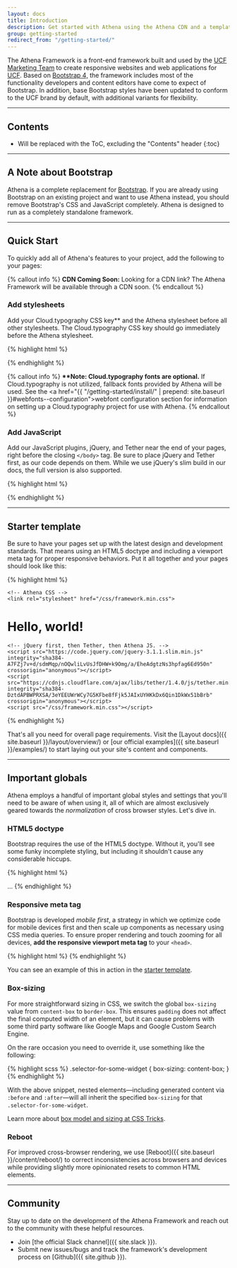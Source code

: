 ```yaml
---
layout: docs
title: Introduction
description: Get started with Athena using the Athena CDN and a template starter page.
group: getting-started
redirect_from: "/getting-started/"
---
```


The Athena Framework is a front-end framework built and used by the <a href="//www.ucf.edu/brand/">UCF Marketing Team</a> to create responsive websites and web applications for <a href="//www.ucf.edu">UCF</a>. Based on <a href="//v4-alpha.getboostrap.com">Bootstrap 4,</a> the framework includes most of the functionality developers and content editors have come to expect of Bootstrap. In addition, base Bootstrap styles have been updated to conform to the UCF brand by default, with additional variants for flexibility.

___

## Contents

* Will be replaced with the ToC, excluding the "Contents" header
{:toc}

___

## A Note about Bootstrap

Athena is a complete replacement for <a href="https://getbootstrap.com/">Bootstrap</a>.  If you are already using Bootstrap on an existing project and want to use Athena instead, you should remove Bootstrap's CSS and JavaScript completely.  Athena is designed to run as a completely standalone framework.

<!-- Read more about the <a href="{{ "/getting-started/differences/" | prepend: site.baseurl }}">differences between Athena and Bootstrap here.</a> -->
___

## Quick Start

To quickly add all of Athena's features to your project, add the following to your pages:

{% callout info %}
<strong>CDN Coming Soon:</strong> Looking for a CDN link? The Athena Framework will be available through a CDN soon.
{% endcallout %}

### Add stylesheets

Add your Cloud.typography CSS key** and the Athena stylesheet before all other stylesheets. The Cloud.typography CSS key should go immediately before the Athena stylesheet.

{% highlight html %}
<link rel="stylesheet" type="text/css" href="https://cloud.typography.com/xxxxxx/xxxxxx/css/fonts.css">
<link rel="stylesheet" href="/css/framework.min.css">
{% endhighlight %}

{% callout info %}
<strong>**Note: Cloud.typography fonts are optional.</strong> If Cloud.typography is not utilized, fallback fonts provided by Athena will be used. See the <a href="{{ "/getting-started/install/" | prepend: site.baseurl }}#webfonts--configuration">webfont configuration</a> section for information on setting up a Cloud.typography project for use with Athena.
{% endcallout %}

### Add JavaScript

Add our JavaScript plugins, jQuery, and Tether near the end of your pages, right before the closing `</body>` tag. Be sure to place jQuery and Tether first, as our code depends on them. While we use jQuery's slim build in our docs, the full version is also supported.

{% highlight html %}
<script src="https://code.jquery.com/jquery-3.1.1.slim.min.js" integrity="sha384-A7FZj7v+d/sdmMqp/nOQwliLvUsJfDHW+k9Omg/a/EheAdgtzNs3hpfag6Ed950n" crossorigin="anonymous"></script>
<script src="https://cdnjs.cloudflare.com/ajax/libs/tether/1.4.0/js/tether.min.js" integrity="sha384-DztdAPBWPRXSA/3eYEEUWrWCy7G5KFbe8fFjk5JAIxUYHKkDx6Qin1DkWx51bBrb" crossorigin="anonymous"></script>
<script src="/css/framework.min.css"></script>
{% endhighlight %}

___

## Starter template

Be sure to have your pages set up with the latest design and development standards. That means using an HTML5 doctype and including a viewport meta tag for proper responsive behaviors. Put it all together and your pages should look like this:

{% highlight html %}
<!DOCTYPE html>
<html lang="en">
  <head>
    <!-- Required meta tags -->
    <meta charset="utf-8">
    <meta name="viewport" content="width=device-width, initial-scale=1, shrink-to-fit=no">

    <!-- Athena CSS -->
    <link rel="stylesheet" href="/css/framework.min.css">
  </head>
  <body>
    <h1>Hello, world!</h1>

    <!-- jQuery first, then Tether, then Athena JS. -->
    <script src="https://code.jquery.com/jquery-3.1.1.slim.min.js" integrity="sha384-A7FZj7v+d/sdmMqp/nOQwliLvUsJfDHW+k9Omg/a/EheAdgtzNs3hpfag6Ed950n" crossorigin="anonymous"></script>
    <script src="https://cdnjs.cloudflare.com/ajax/libs/tether/1.4.0/js/tether.min.js" integrity="sha384-DztdAPBWPRXSA/3eYEEUWrWCy7G5KFbe8fFjk5JAIxUYHKkDx6Qin1DkWx51bBrb" crossorigin="anonymous"></script>
    <script src="/css/framework.min.css"></script>
  </body>
</html>
{% endhighlight %}

That's all you need for overall page requirements. Visit the [Layout docs]({{ site.baseurl }}/layout/overview/) or [our official examples]({{ site.baseurl }}/examples/) to start laying out your site's content and components.

___

## Important globals

Athena employs a handful of important global styles and settings that you'll need to be aware of when using it, all of which are almost exclusively geared towards the *normalization* of cross browser styles. Let's dive in.

### HTML5 doctype

Bootstrap requires the use of the HTML5 doctype. Without it, you'll see some funky incomplete styling, but including it shouldn't cause any considerable hiccups.

{% highlight html %}
<!DOCTYPE html>
<html lang="en">
  ...
</html>
{% endhighlight %}

### Responsive meta tag

Bootstrap is developed *mobile first*, a strategy in which we optimize code for mobile devices first and then scale up components as necessary using CSS media queries. To ensure proper rendering and touch zooming for all devices, **add the responsive viewport meta tag** to your `<head>`.

{% highlight html %}
<meta name="viewport" content="width=device-width, initial-scale=1, shrink-to-fit=no">
{% endhighlight %}

You can see an example of this in action in the [starter template](#starter-template).

### Box-sizing

For more straightforward sizing in CSS, we switch the global `box-sizing` value from `content-box` to `border-box`. This ensures `padding` does not affect the final computed width of an element, but it can cause problems with some third party software like Google Maps and Google Custom Search Engine.

On the rare occasion you need to override it, use something like the following:

{% highlight scss %}
.selector-for-some-widget {
  box-sizing: content-box;
}
{% endhighlight %}

With the above snippet, nested elements—including generated content via `:before` and `:after`—will all inherit the specified `box-sizing` for that `.selector-for-some-widget`.

Learn more about [box model and sizing at CSS Tricks](https://css-tricks.com/box-sizing/).

### Reboot

For improved cross-browser rendering, we use [Reboot]({{ site.baseurl }}/content/reboot/) to correct inconsistencies across browsers and devices while providing slightly more opinionated resets to common HTML elements.

___

## Community

Stay up to date on the development of the Athena Framework and reach out to the community with these helpful resources.

- Join [the official Slack channel]({{ site.slack }}).
- Submit new issues/bugs and track the framework's development process on [Github]({{ site.github }}).
